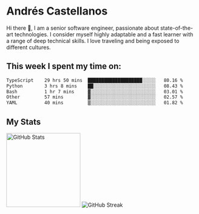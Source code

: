 # Andrés Castellanos

Hi there 👋, I am a senior software engineer, passionate about state-of-the-art technologies. I consider myself highly adaptable and a fast learner with a range of deep technical skills. I love traveling and being exposed to different cultures.

## This week I spent my time on:

<!--START_SECTION:waka-->

```txt
TypeScript    29 hrs 50 mins  ████████████████████░░░░░   80.16 %
Python        3 hrs 8 mins    ██░░░░░░░░░░░░░░░░░░░░░░░   08.43 %
Bash          1 hr 7 mins     ▓░░░░░░░░░░░░░░░░░░░░░░░░   03.01 %
Other         57 mins         ▓░░░░░░░░░░░░░░░░░░░░░░░░   02.57 %
YAML          40 mins         ▒░░░░░░░░░░░░░░░░░░░░░░░░   01.82 %
```

<!--END_SECTION:waka-->

## My Stats

<img height="195" src="https://github-readme-stats.vercel.app/api?username=andrescv&show_icons=true&theme=onedark&hide_border=true&card_width=495" alt="GitHub Stats" />

<img src="https://streak-stats.demolab.com?user=andrescv&theme=one-dark-pro&hide_border=true" alt="GitHub Streak" />
